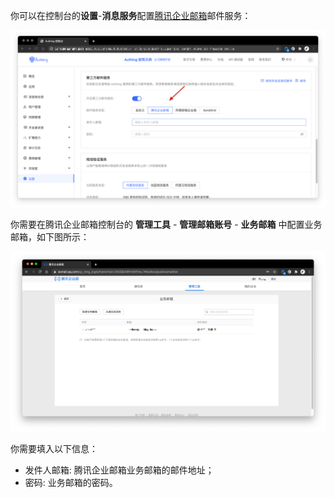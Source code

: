 你可以在控制台的**设置**-**消息服务**配置[腾讯企业邮箱](https://exmail.qq.com/)邮件服务：

![](./images/Xnip2021-03-04_11-33-20.png)

你需要在腾讯企业邮箱控制台的 **管理工具** - **管理邮箱账号** - **业务邮箱** 中配置业务邮箱，如下图所示：

![](./images/Xnip2021-03-04_11-45-14.png)

你需要填入以下信息：

- 发件人邮箱: 腾讯企业邮箱业务邮箱的邮件地址；
- 密码: 业务邮箱的密码。

